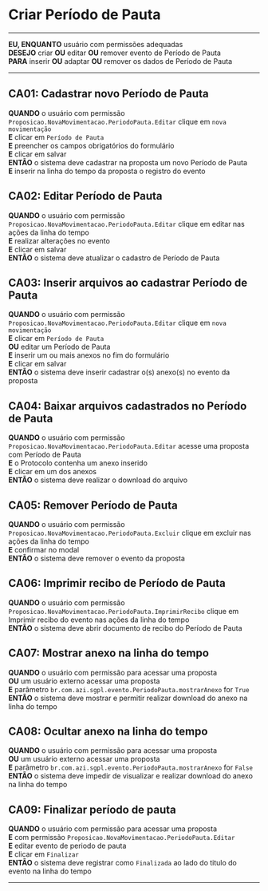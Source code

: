 # Criar Período de Pauta

---

**EU, ENQUANTO** usuário com permissões adequadas\
**DESEJO** criar **OU** editar **OU** remover evento de Período de Pauta\
**PARA** inserir **OU** adaptar **OU** remover os dados de Período de Pauta

---

## CA01: Cadastrar novo Período de Pauta

**QUANDO** o usuário com permissão `Proposicao.NovaMovimentacao.PeriodoPauta.Editar` clique em `nova movimentação`\
**E** clicar em `Período de Pauta`\
**E** preencher os campos obrigatórios do formulário\
**E** clicar em salvar\
**ENTÃO** o sistema deve cadastrar na proposta um novo Período de Pauta\
**E** inserir na linha do tempo da proposta o registro do evento

## CA02: Editar Período de Pauta

**QUANDO** o usuário com permissão `Proposicao.NovaMovimentacao.PeriodoPauta.Editar` clique em editar nas ações da linha do tempo\
**E** realizar alterações no evento\
**E** clicar em salvar\
**ENTÃO** o sistema deve atualizar o cadastro de Período de Pauta

## CA03: Inserir arquivos ao cadastrar Período de Pauta

**QUANDO** o usuário com permissão `Proposicao.NovaMovimentacao.PeriodoPauta.Editar` clique em `nova movimentação`\
**E** clicar em `Período de Pauta`\
**OU** editar um Período de Pauta\
**E** inserir um ou mais anexos no fim do formulário\
**E** clicar em salvar\
**ENTÃO** o sistema deve inserir cadastrar o(s) anexo(s) no evento da proposta

## CA04: Baixar arquivos cadastrados no Período de Pauta

**QUANDO** o usuário com permissão `Proposicao.NovaMovimentacao.PeriodoPauta.Editar` acesse uma proposta com Período de Pauta\
**E** o Protocolo contenha um anexo inserido\
**E** clicar em um dos anexos\
**ENTÃO** o sistema deve realizar o download do arquivo

## CA05: Remover Período de Pauta

**QUANDO** o usuário com permissão `Proposicao.NovaMovimentacao.PeriodoPauta.Excluir` clique em excluir nas ações da linha do tempo\
**E** confirmar no modal\
**ENTÃO** o sistema deve remover o evento da proposta

## CA06: Imprimir recibo de Período de Pauta

**QUANDO** o usuário com permissão `Proposicao.NovaMovimentacao.PeriodoPauta.ImprimirRecibo` clique em Imprimir recibo do evento nas ações da linha do tempo\
**ENTÃO** o sistema deve abrir documento de recibo do Período de Pauta

## CA07: Mostrar anexo na linha do tempo

**QUANDO** o usuário com permissão para acessar uma proposta\
**OU** um usuário externo acessar uma proposta\
**E** parâmetro `br.com.azi.sgpl.evento.PeriodoPauta.mostrarAnexo` for `True`\
**ENTÃO** o sistema deve mostrar e permitir realizar download do anexo na linha do tempo

## CA08: Ocultar anexo na linha do tempo

**QUANDO** o usuário com permissão para acessar uma proposta\
**OU** um usuário externo acessar uma proposta\
**E** parâmetro `br.com.azi.sgpl.evento.PeriodoPauta.mostrarAnexo` for `False`\
**ENTÃO** o sistema deve impedir de visualizar e realizar download do anexo na linha do tempo

## CA09: Finalizar período de pauta

**QUANDO** o usuário com permissão para acessar uma proposta\
**E** com permissão `Proposicao.NovaMovimentacao.PeriodoPauta.Editar`\
**E** editar evento de periodo de pauta\
**E** clicar em `Finalizar`\
**ENTÃO** o sistema deve registrar como `Finalizada` ao lado do titulo do evento na linha do tempo

---
